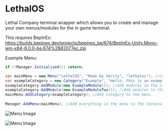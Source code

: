 # LethalOS

Lethal Company terminal wrapper which allows you to create and manage your own menus/modules for the in game terminal.

This requires BepInEx: https://builds.bepinex.dev/projects/bepinex_be/674/BepInEx-Unity.Mono-win-x64-6.0.0-be.674%2B82077ec.zip

Example Menu:

```cs
if (!Manager.Initialized()) return;

var mainMenu = new Menu("LethalOS", "Made by Verity", "lethalos"); //Create menus
var exampleCategory = new Category("Example", "Hello, this is an example category.", "example"); //Create Categories
exampleCategory.AddModule(new ExampleModule()); //Add modules to the category
exampleCategory.AddModule(new ExampleModuleTwo()); //Add modules to the category
mainMenu.AddCategory(exampleCategory); //Add Category to the menu
      
Manager.AddMenu(mainMenu); //Add everything in the menu to the terminal
```

![Menu Image](https://r2.e-z.host/73b83a6e-5101-4059-9426-8abb720d5508/wjoat9oa.png)

![Menu Image](https://r2.e-z.host/73b83a6e-5101-4059-9426-8abb720d5508/ov4417d0.png)

